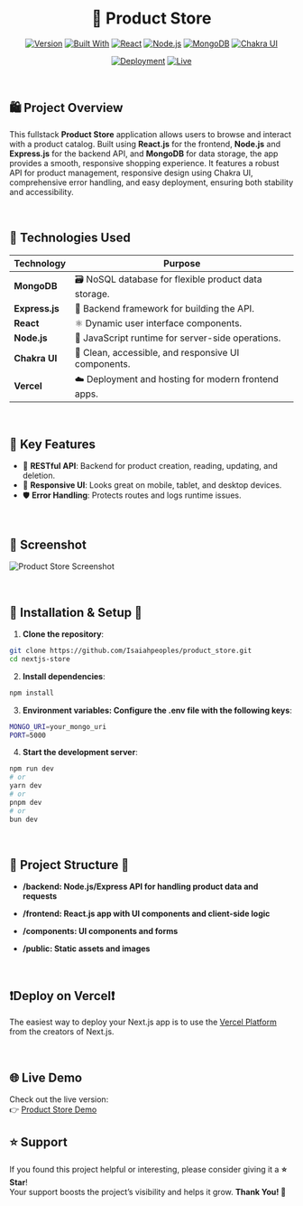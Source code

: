 <div align="center" id="toc">
  <ul style="list-style: none">
	<summary>
  	<h1>🛒 Product Store</h1>
	</summary>
  </ul>
</div>

<div align="center">

[![Version](https://img.shields.io/badge/version-3.0.0-orange.svg)](https://github.com/Isaiahpeoples/product_store)
[![Built With](https://img.shields.io/badge/Built_with-MERN_Stack-orange)](https://www.mongodb.com/mern-stack)
[![React](https://img.shields.io/badge/Frontend-React-orange)](https://reactjs.org/)
[![Node.js](https://img.shields.io/badge/Backend-Node.js-orange)](https://nodejs.org/)
[![MongoDB](https://img.shields.io/badge/Database-MongoDB-orange)](https://mongodb.com/)
[![Chakra UI](https://img.shields.io/badge/UI-Chakra_UI-orange)](https://chakra-ui.com/)

[![Deployment](https://img.shields.io/badge/Deployment-Vercel-brightgreen)](https://vercel.com/)
[![Live](https://img.shields.io/badge/Live-Demo-brightgreen)](https://productsstore-production.up.railway.app/)

</div>
<br/>

## 🛍️ Project Overview

This fullstack **Product Store** application allows users to browse and interact with a product catalog. Built using **React.js** for the frontend, **Node.js** and **Express.js** for the backend API, and **MongoDB** for data storage, the app provides a smooth, responsive shopping experience. It features a robust API for product management, responsive design using Chakra UI, comprehensive error handling, and easy deployment, ensuring both stability and accessibility.

<br/>

## 🚀 Technologies Used

| Technology 	| Purpose                                                   	|
|----------------|---------------------------------------------------------------|
| **MongoDB**	| 🗃️ NoSQL database for flexible product data storage.       	|
| **Express.js** | 🚀 Backend framework for building the API.                 	|
| **React**  	| ⚛️ Dynamic user interface components.                      	|
| **Node.js**	| 🔧 JavaScript runtime for server-side operations.          	|
| **Chakra UI**  | 🎨 Clean, accessible, and responsive UI components.        	|
| **Vercel** 	| ☁️ Deployment and hosting for modern frontend apps.        	|

<br/>

## 📑 Key Features

- 🔄 **RESTful API**: Backend for product creation, reading, updating, and deletion.
- 📱 **Responsive UI**: Looks great on mobile, tablet, and desktop devices.
- 🛡️ **Error Handling**: Protects routes and logs runtime issues.

<br/>

## 📸 Screenshot

![Product Store Screenshot](https://online-project-images.s3.us-east-2.amazonaws.com/productstore/Product+Store-1.png)

<br/>

## 🔧 Installation & Setup 🔧

1. **Clone the repository**:
```bash
git clone https://github.com/Isaiahpeoples/product_store.git
cd nextjs-store
```

2. **Install dependencies**:
```bash
npm install
```

3. **Environment variables: Configure the .env file with the following keys**:
```bash
MONGO_URI=your_mongo_uri
PORT=5000
```

4. **Start the development server**:
```bash
npm run dev
# or
yarn dev
# or
pnpm dev
# or
bun dev
```

<br/>

## 📂 Project Structure 📂

- **/backend: Node.js/Express API for handling product data and requests**

- **/frontend: React.js app with UI components and client-side logic**

- **/components: UI components and forms**

- **/public: Static assets and images**

<br/>

## ❗Deploy on Vercel❗

The easiest way to deploy your Next.js app is to use the [Vercel Platform](https://vercel.com/new?utm_medium=default-template&filter=next.js&utm_source=create-next-app&utm_campaign=create-next-app-readme) from the creators of Next.js.

<br/>

## 🌐 Live Demo

Check out the live version:  
👉 [Product Store Demo](https://productsstore-production.up.railway.app/)

## ⭐️ Support

If you found this project helpful or interesting, please consider giving it a **⭐️ Star**!  
Your support boosts the project’s visibility and helps it grow.
**Thank You! 🙏**
